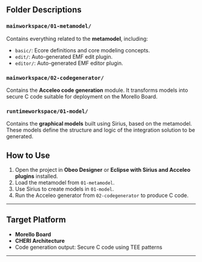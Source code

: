 

## Folder Descriptions

### `mainworkspace/01-metamodel/`

Contains everything related to the **metamodel**, including:

- `basic/`: Ecore definitions and core modeling concepts.
- `edit/`: Auto-generated EMF edit plugin.
- `editor/`: Auto-generated EMF editor plugin.

### `mainworkspace/02-codegenerator/`

Contains the **Acceleo code generation** module. It transforms models into secure C code suitable for deployment on the Morello Board.

### `runtimeworkspace/01-model/`

Contains the **graphical models** built using Sirius, based on the metamodel. These models define the structure and logic of the integration solution to be generated.

## How to Use

1. Open the project in **Obeo Designer** or **Eclipse with Sirius and Acceleo plugins** installed.
2. Load the metamodel from `01-metamodel`.
3. Use Sirius to create models in `01-model`.
4. Run the Acceleo generator from `02-codegenerator` to produce C code.

---

## Target Platform

- **Morello Board**
- **CHERI Architecture**
- Code generation output: Secure C code using TEE patterns

---
